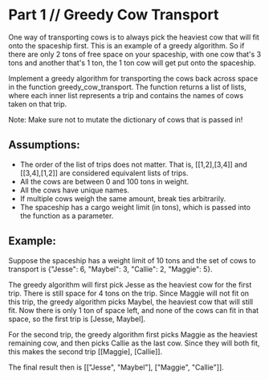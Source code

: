 # Part 1 // Greedy Cow Transport

One way of transporting cows is to always pick the heaviest cow that will fit onto the spaceship first. This is an example of a greedy algorithm. So if there are only 2 tons of free space on your spaceship, with one cow that's 3 tons and another that's 1 ton, the 1 ton cow will get put onto the spaceship.

Implement a greedy algorithm for transporting the cows back across space in the function greedy_cow_transport. The function returns a list of lists, where each inner list represents a trip and contains the names of cows taken on that trip.

Note: Make sure not to mutate the dictionary of cows that is passed in!

## Assumptions:

- The order of the list of trips does not matter. That is, [[1,2],[3,4]] and [[3,4],[1,2]] are considered equivalent lists of trips.
- All the cows are between 0 and 100 tons in weight.
- All the cows have unique names.
- If multiple cows weigh the same amount, break ties arbitrarily.
- The spaceship has a cargo weight limit (in tons), which is passed into the function as a parameter.

## Example:

Suppose the spaceship has a weight limit of 10 tons and the set of cows to transport is {"Jesse": 6, "Maybel": 3, "Callie": 2, "Maggie": 5}.

The greedy algorithm will first pick Jesse as the heaviest cow for the first trip. There is still space for 4 tons on the trip. Since Maggie will not fit on this trip, the greedy algorithm picks Maybel, the heaviest cow that will still fit. Now there is only 1 ton of space left, and none of the cows can fit in that space, so the first trip is [Jesse, Maybel].

For the second trip, the greedy algorithm first picks Maggie as the heaviest remaining cow, and then picks Callie as the last cow. Since they will both fit, this makes the second trip [[Maggie], [Callie]].

The final result then is [["Jesse", "Maybel"], ["Maggie", "Callie"]].